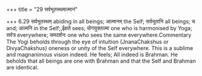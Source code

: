 +++
title = "29 सर्वभूतस्थमात्मानं"

+++
6.29 सर्वभूतस्थम् abiding in all beings; आत्मानम् the Self; सर्वभूतानि
all beings; च and; आत्मनि in the Self;,ईक्षते sees; योगयुक्तात्मा one
who is harmonised by Yoga; सर्वत्र everywhere; समदर्शनः one who sees the
same everywhere.Commentary The Yogi beholds through the eye of intuition
(JnanaChakshus or DivyaChakshus) oneness or unity of the Self
everywhere. This is a sublime and magnanimous vision indeed. He feels;
All indeed is Brahman. He beholds that all beings are one with Brahman
and that the Self and Brahman are identical.
